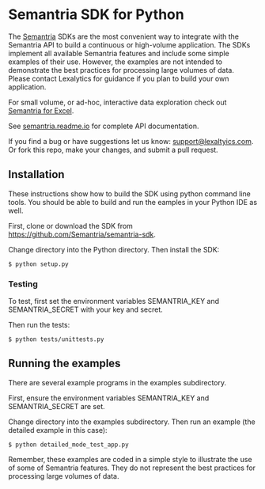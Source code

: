 # Semantria SDK for Python

The [Semantria](https://www.lexalytics.com/semantria) SDKs are the most convenient way to integrate with the Semantria API to build a continuous or high-volume application. The SDKs implement all available Semantria features and include some simple examples of their use. However, the examples are not intended to demonstrate the best practices for processing large volumes of data. Please contact Lexalytics for guidance if you plan to build your own application.

For small volume, or ad-hoc, interactive data exploration check out [Semantria for Excel](https://www.lexalytics.com/semantria/excel).

See [semantria.readme.io](https://semantria.readme.io/docs/) for complete API documentation.

If you find a bug or have suggestions let us know: support@lexaltyics.com. Or fork this repo, make your changes, and submit a pull request.

## Installation

These instructions show how to build the SDK using python command line tools. You should be able to build and run the eamples in your Python IDE as well.

First, clone or download the SDK from https://github.com/Semantria/semantria-sdk.

Change directory into the Python directory. Then install the SDK:

    $ python setup.py

### Testing

To test, first set the environment variables SEMANTRIA\_KEY and SEMANTRIA\_SECRET with your key and secret.

Then run the tests:

    $ python tests/unittests.py

## Running the examples

There are several example programs in the examples subdirectory.

First, ensure the environment variables SEMANTRIA\_KEY and SEMANTRIA\_SECRET are set.

Change directory into the examples subdirectory. Then run an example (the detailed example in this case):

    $ python detailed_mode_test_app.py

Remember, these examples are coded in a simple style to illustrate the use of some of Semantria features. They do not represent the best practices for processing large volumes of data.

